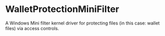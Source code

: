 # WalletProtectionMiniFilter
A Windows Mini filter kernel driver for protecting files (in this case: wallet files) via access controls.
